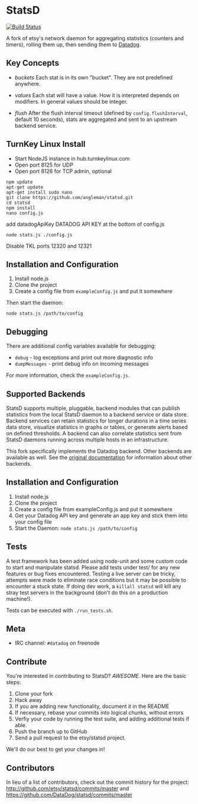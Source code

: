 StatsD 
======
[![Build Status](https://travis-ci.org/DataDog/statsd.png?branch=master)](https://travis-ci.org/DataDog/statsd)

A fork of etsy's network daemon for aggregating statistics (counters and timers), rolling them up, then sending them to [Datadog][datadog].

Key Concepts
--------

* *buckets*
  Each stat is in its own "bucket". They are not predefined anywhere.

* *values*
  Each stat will have a value. How it is interpreted depends on modifiers. In
general values should be integer.

* *flush*
  After the flush interval timeout (defined by `config.flushInterval`,
  default 10 seconds), stats are aggregated and sent to an upstream backend service.


TurnKey Linux Install
---------------------------
* Start NodeJS instance in hub.turnkeylinux.com
* Open port 8125 for UDP
* Open port 8126 for TCP admin, optional

```
npm update
apt-get update
apt-get install sudo nano
git clone https://github.com/angleman/statsd.git
cd statsd
npm install
nano config.js
```
add datadogApiKey DATADOG API KEY at the bottom of config.js
```
node stats.js ./config.js
```
Disable TKL ports 12320 and 12321


Installation and Configuration
------------------------------

1. Install node.js
2. Clone the project
3. Create a config file from `exampleConfig.js` and put it somewhere

Then start the daemon:

    node stats.js /path/to/config

Debugging
---------

There are additional config variables available for debugging:

* `debug` - log exceptions and print out more diagnostic info
* `dumpMessages` - print debug info on incoming messages

For more information, check the `exampleConfig.js`.

Supported Backends
------------------

StatsD supports multiple, pluggable, backend modules that can publish
statistics from the local StatsD daemon to a backend service or data
store. Backend services can retain statistics for
longer durations in a time series data store, visualize statistics in
graphs or tables, or generate alerts based on defined thresholds. A
backend can also correlate statistics sent from StatsD daemons running
across multiple hosts in an infrastructure.

This fork specifically implements the Datadog backend. Other backends
are available as well. See the [original documentation](https://github.com/etsy/statsd)
for information about other backends.

Installation and Configuration
------------------------------

1. Install node.js
2. Clone the project
3. Create a config file from exampleConfig.js and put it somewhere
4. Get your Datadog API key and generate an app key and stick them into your config file
5. Start the Daemon: `node stats.js /path/to/config`

Tests
-----

A test framework has been added using node-unit and some custom code to start
and manipulate statsd. Please add tests under test/ for any new features or bug
fixes encountered. Testing a live server can be tricky, attempts were made to
eliminate race conditions but it may be possible to encounter a stuck state. If
doing dev work, a `killall statsd` will kill any stray test servers in the
background (don't do this on a production machine!).

Tests can be executed with `./run_tests.sh`.


Meta
---------
- IRC channel: `#datadog` on freenode


Contribute
---------------------

You're interested in contributing to StatsD? *AWESOME*. Here are the basic steps:

1. Clone your fork
2. Hack away
3. If you are adding new functionality, document it in the README
4. If necessary, rebase your commits into logical chunks, without errors
5. Verfiy your code by running the test suite, and adding additional tests if able.
6. Push the branch up to GitHub
7. Send a pull request to the etsy/statsd project.

We'll do our best to get your changes in!

[datadog]: http://datadoghq.com

Contributors
-----------------

In lieu of a list of contributors, check out the commit history for the project:
http://github.com/etsy/statsd/commits/master and https://github.com/DataDog/statsd/commits/master
